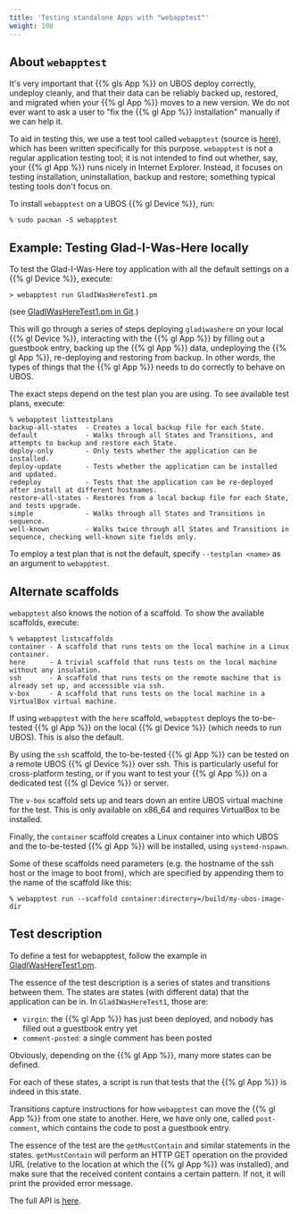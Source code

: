 ```yaml
---
title: 'Testing standalone Apps with "webapptest"'
weight: 100
---
```


## About ``webapptest``

It's very important that {{% gls App %}} on UBOS deploy correctly, undeploy cleanly, and that
their data can be reliably backed up, restored, and migrated when your {{% gl App %}} moves
to a new version. We do not ever want to ask a user to "fix the {{% gl App %}} installation"
manually if we can help it.

To aid in testing this, we use a test tool called ``webapptest``
(source is [here](https://github.com/uboslinux/ubos-tools/tree/main/webapptest)),
which has been written specifically for this purpose. ``webapptest`` is not a regular application
testing tool; it is not intended to find out whether, say, your {{% gl App %}} runs nicely in
Internet Explorer. Instead, it focuses on testing installation, uninstallation, backup and restore;
something typical testing tools don't focus on.

To install ``webapptest`` on a UBOS {{% gl Device %}}, run:

```
% sudo pacman -S webapptest
```

## Example: Testing Glad-I-Was-Here locally

To test the Glad-I-Was-Here toy application with all the default settings on a
{{% gl Device %}}, execute:

```
> webapptest run GladIWasHereTest1.pm
```

(see [GladIWasHereTest1.pm in Git]( https://github.com/uboslinux/ubos-toyapps/blob/master/gladiwashere/tests/GladIWasHere1Test.pm).)

This will go through a series of steps deploying ``gladiwashere`` on your local {{% gl Device %}},
interacting with the {{% gl App %}} by filling out a guestbook entry, backing up the {{% gl App %}} data,
undeploying the {{% gl App %}}, re-deploying and restoring from backup. In other words, the types of
things that the {{% gl App %}} needs to do correctly to behave on UBOS.

The exact steps depend on the test plan you are using. To see available test plans,
execute:

```
% webapptest listtestplans
backup-all-states  - Creates a local backup file for each State.
default            - Walks through all States and Transitions, and attempts to backup and restore each State.
deploy-only        - Only tests whether the application can be installed.
deploy-update      - Tests whether the application can be installed and updated.
redeploy           - Tests that the application can be re-deployed after install at different hostnames.
restore-all-states - Restores from a local backup file for each State, and tests upgrade.
simple             - Walks through all States and Transitions in sequence.
well-known         - Walks twice through all States and Transitions in sequence, checking well-known site fields only.
```

To employ a test plan that is not the default, specify ``--testplan <name>`` as an argument
to ``webapptest``.

## Alternate scaffolds

``webapptest`` also knows the notion of a scaffold. To show the available scaffolds, execute:

```
% webapptest listscaffolds
container - A scaffold that runs tests on the local machine in a Linux container.
here      - A trivial scaffold that runs tests on the local machine without any insulation.
ssh       - A scaffold that runs tests on the remote machine that is already set up, and accessible via ssh.
v-box     - A scaffold that runs tests on the local machine in a VirtualBox virtual machine.
```

If using ``webapptest`` with the ``here`` scaffold, ``webapptest`` deploys the to-be-tested
{{% gl App %}} on the local {{% gl Device %}} (which needs to run UBOS). This is also the default.

By using the ``ssh`` scaffold, the to-be-tested {{% gl App %}} can be tested on a remote
UBOS {{% gl Device %}} over ssh. This is particularly useful for cross-platform testing, or
if you want to test your {{% gl App %}} on a dedicated test {{% gl Device %}} or server.

The ``v-box`` scaffold sets up and tears down an entire UBOS virtual machine for
the test. This is only available on x86_64 and requires VirtualBox to be installed.

Finally, the ``container`` scaffold creates a Linux container into which UBOS and the
to-be-tested {{% gl App %}} will be installed, using ``systemd-nspawn``.

Some of these scaffolds need parameters (e.g. the hostname of the ssh host or the image to boot
from), which are specified by appending them to the name of the scaffold like this:

```
% webapptest run --scaffold container:directory=/build/my-ubos-image-dir
```

## Test description

To define a test for webapptest, follow the example in
[GladIWasHereTest1.pm](https://github.com/uboslinux/ubos-toyapps/blob/master/gladiwashere/tests/GladIWasHere1Test.pm).

The essence of the test description is a series of states and transitions between them. The
states are states (with different data) that the application can be in. In ``GladIWasHereTest1``,
those are:

* ``virgin``: the {{% gl App %}} has just been deployed, and nobody has filled out a guestbook entry yet
* ``comment-posted``: a single comment has been posted

Obviously, depending on the {{% gl App %}}, many more states can be defined.

For each of these states, a script is run that tests that the {{% gl App %}} is indeed
in this state.

Transitions capture instructions for how ``webapptest`` can move the {{% gl App %}} from one
state to another. Here, we have only one, called ``post-comment``, which contains the
code to post a guestbook entry.

The essence of the test are the ``getMustContain`` and similar statements in the states.
``getMustContain`` will perform an HTTP GET operation on the provided URL (relative to
the location at which the {{% gl App %}} was installed), and make sure that the received content
contains a certain pattern. If not, it will print the provided error message.

The full API is
[here](https://github.com/uboslinux/ubos-tools/blob/master/webapptest/vendor_perl/UBOS/WebAppTest/TestContext.pm).
